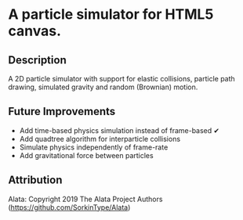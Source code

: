 # A particle simulator for HTML5 canvas.
## Description
A 2D particle simulator with support for elastic collisions, particle path drawing, simulated gravity and random (Brownian) motion.
## Future Improvements
- Add time-based physics simulation instead of frame-based ✔
- Add quadtree algorithm for interparticle collisions
- Simulate physics independently of frame-rate
- Add gravitational force between particles
## Attribution
Alata: Copyright 2019 The Alata Project Authors (https://github.com/SorkinType/Alata)